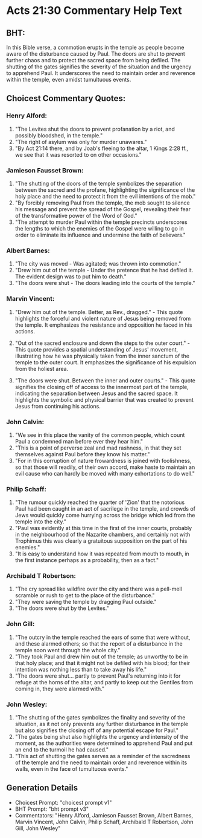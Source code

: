 # Acts 21:30 Commentary Help Text

## BHT:
In this Bible verse, a commotion erupts in the temple as people become aware of the disturbance caused by Paul. The doors are shut to prevent further chaos and to protect the sacred space from being defiled. The shutting of the gates signifies the severity of the situation and the urgency to apprehend Paul. It underscores the need to maintain order and reverence within the temple, even amidst tumultuous events.

## Choicest Commentary Quotes:
### Henry Alford:
1. "The Levites shut the doors to prevent profanation by a riot, and possibly bloodshed, in the temple."
2. "The right of asylum was only for murder unawares."
3. "By Act 21:14 there, and by Joab's fleeing to the altar, 1 Kings 2:28 ff., we see that it was resorted to on other occasions."

### Jamieson Fausset Brown:
1. "The shutting of the doors of the temple symbolizes the separation between the sacred and the profane, highlighting the significance of the holy place and the need to protect it from the evil intentions of the mob."
2. "By forcibly removing Paul from the temple, the mob sought to silence his message and prevent the spread of the Gospel, revealing their fear of the transformative power of the Word of God."
3. "The attempt to murder Paul within the temple precincts underscores the lengths to which the enemies of the Gospel were willing to go in order to eliminate its influence and undermine the faith of believers."

### Albert Barnes:
1. "The city was moved - Was agitated; was thrown into commotion."
2. "Drew him out of the temple - Under the pretence that he had defiled it. The evident design was to put him to death."
3. "The doors were shut - The doors leading into the courts of the temple."

### Marvin Vincent:
1. "Drew him out of the temple. Better, as Rev., dragged." - This quote highlights the forceful and violent nature of Jesus being removed from the temple. It emphasizes the resistance and opposition he faced in his actions.

2. "Out of the sacred enclosure and down the steps to the outer court." - This quote provides a spatial understanding of Jesus' movement, illustrating how he was physically taken from the inner sanctum of the temple to the outer court. It emphasizes the significance of his expulsion from the holiest area.

3. "The doors were shut. Between the inner and outer courts." - This quote signifies the closing off of access to the innermost part of the temple, indicating the separation between Jesus and the sacred space. It highlights the symbolic and physical barrier that was created to prevent Jesus from continuing his actions.

### John Calvin:
1. "We see in this place the vanity of the common people, which count Paul a condemned man before ever they hear him."
2. "This is a point of perverse zeal and mad rashness, in that they set themselves against Paul before they know his matter."
3. "For in this corruption of nature frowardness is joined with foolishness, so that those will readily, of their own accord, make haste to maintain an evil cause who can hardly be moved with many exhortations to do well."

### Philip Schaff:
1. "The rumour quickly reached the quarter of 'Zion' that the notorious Paul had been caught in an act of sacrilege in the temple, and crowds of Jews would quickly come hurrying across the bridge which led from the temple into the city."
2. "Paul was evidently at this time in the first of the inner courts, probably in the neighbourhood of the Nazarite chambers, and certainly not with Trophimus this was clearly a gratuitous supposition on the part of his enemies."
3. "It is easy to understand how it was repeated from mouth to mouth, in the first instance perhaps as a probability, then as a fact."

### Archibald T Robertson:
1. "The cry spread like wildfire over the city and there was a pell-mell scramble or rush to get to the place of the disturbance." 
2. "They were saving the temple by dragging Paul outside." 
3. "The doors were shut by the Levites."

### John Gill:
1. "The outcry in the temple reached the ears of some that were without, and these alarmed others; so that the report of a disturbance in the temple soon went through the whole city." 
2. "They took Paul and drew him out of the temple; as unworthy to be in that holy place; and that it might not be defiled with his blood; for their intention was nothing less than to take away his life."
3. "The doors were shut... partly to prevent Paul's returning into it for refuge at the horns of the altar, and partly to keep out the Gentiles from coming in, they were alarmed with."

### John Wesley:
1. "The shutting of the gates symbolizes the finality and severity of the situation, as it not only prevents any further disturbance in the temple but also signifies the closing off of any potential escape for Paul."
2. "The gates being shut also highlights the urgency and intensity of the moment, as the authorities were determined to apprehend Paul and put an end to the turmoil he had caused."
3. "This act of shutting the gates serves as a reminder of the sacredness of the temple and the need to maintain order and reverence within its walls, even in the face of tumultuous events."


## Generation Details
- Choicest Prompt: "choicest prompt v1"
- BHT Prompt: "bht prompt v3"
- Commentators: "Henry Alford, Jamieson Fausset Brown, Albert Barnes, Marvin Vincent, John Calvin, Philip Schaff, Archibald T Robertson, John Gill, John Wesley"
